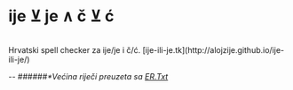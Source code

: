 ije &#x22bb; je &and; č &#x22bb; ć
==

<br>
Hrvatski spell checker za ije/je i č/ć. [ije-ili-je.tk](http://alojzije.github.io/ije-ili-je/)

--
######_*Većina riječi preuzeta sa [ER.Txt](http://www.igaly.org/rjecnik-hrvatskih-jezika/pages/eh.txt.php)_
